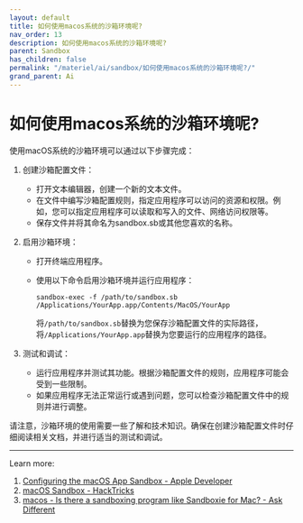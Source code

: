 ```yaml
---
layout: default
title: 如何使用macos系统的沙箱环境呢?
nav_order: 13
description: 如何使用macos系统的沙箱环境呢?
parent: Sandbox
has_children: false
permalink: "/materiel/ai/sandbox/如何使用macos系统的沙箱环境呢?/"
grand_parent: Ai
---
```


# 如何使用macos系统的沙箱环境呢?

使用macOS系统的沙箱环境可以通过以下步骤完成：

1. 创建沙箱配置文件：
   - 打开文本编辑器，创建一个新的文本文件。
   - 在文件中编写沙箱配置规则，指定应用程序可以访问的资源和权限。例如，您可以指定应用程序可以读取和写入的文件、网络访问权限等。
   - 保存文件并将其命名为sandbox.sb或其他您喜欢的名称。

2. 启用沙箱环境：
   - 打开终端应用程序。
   - 使用以下命令启用沙箱环境并运行应用程序：
  
     ```shell
     sandbox-exec -f /path/to/sandbox.sb /Applications/YourApp.app/Contents/MacOS/YourApp
     ```

     将`/path/to/sandbox.sb`替换为您保存沙箱配置文件的实际路径，将`/Applications/YourApp.app`替换为您要运行的应用程序的路径。

3. 测试和调试：
   - 运行应用程序并测试其功能。根据沙箱配置文件的规则，应用程序可能会受到一些限制。
   - 如果应用程序无法正常运行或遇到问题，您可以检查沙箱配置文件中的规则并进行调整。

请注意，沙箱环境的使用需要一些了解和技术知识。确保在创建沙箱配置文件时仔细阅读相关文档，并进行适当的测试和调试。

---
Learn more:

1. [Configuring the macOS App Sandbox - Apple Developer](https://developer.apple.com/documentation/xcode/configuring-the-macos-app-sandbox)
2. [macOS Sandbox - HackTricks](https://book.hacktricks.xyz/macos-hardening/macos-security-and-privilege-escalation/macos-security-protections/macos-sandbox)
3. [macos - Is there a sandboxing program like Sandboxie for Mac? - Ask Different](https://apple.stackexchange.com/questions/258318/is-there-a-sandboxing-program-like-sandboxie-for-mac)
